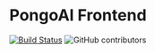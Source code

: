 # PongoAI Frontend
[![Build Status](https://czearing.visualstudio.com/pongoai-frontend/_apis/build/status/PongoAI.pongoai-frontend?branchName=refs%2Fpull%2F14%2Fmerge)](https://czearing.visualstudio.com/pongoai-frontend/_build/latest?definitionId=1&branchName=refs%2Fpull%2F14%2Fmerge) ![GitHub contributors](https://img.shields.io/github/contributors/pongoai/pongoai-frontend?style=flat-square) 

